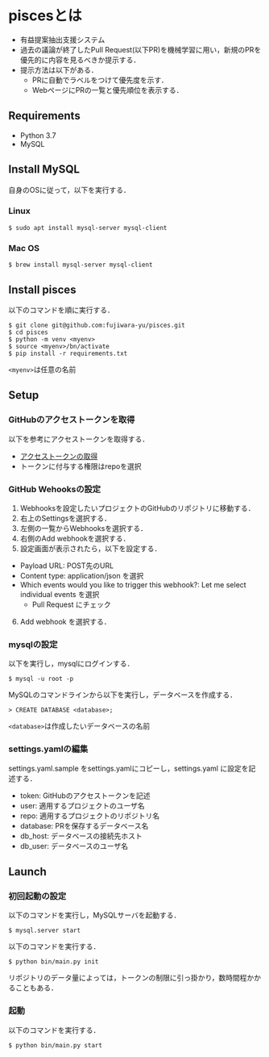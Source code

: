 # piscesとは
+ 有益提案抽出支援システム
+ 過去の議論が終了したPull Request(以下PR)を機械学習に用い，新規のPRを優先的に内容を見るべきか提示する．
+ 提示方法は以下がある．
  + PRに自動でラベルをつけて優先度を示す．
  + WebページにPRの一覧と優先順位を表示する．

## Requirements
+ Python 3.7
+ MySQL

## Install MySQL
自身のOSに従って，以下を実行する．
### Linux
`$ sudo apt install mysql-server mysql-client`

### Mac OS
`$ brew install mysql-server mysql-client`

## Install pisces
以下のコマンドを順に実行する．
```
$ git clone git@github.com:fujiwara-yu/pisces.git
$ cd pisces
$ python -m venv <myenv>
$ source <myenv>/bn/activate
$ pip install -r requirements.txt
```
`<myenv>`は任意の名前

## Setup
### GitHubのアクセストークンを取得
以下を参考にアクセストークンを取得する．
+ [アクセストークンの取得](https://docs.github.com/ja/free-pro-team@latest/github/authenticating-to-github/creating-a-personal-access-token)
+ トークンに付与する権限はrepoを選択

### GitHub Wehooksの設定

1. Webhooksを設定したいプロジェクトのGitHubのリポジトリに移動する．
2. 右上のSettingsを選択する．
3. 左側の一覧からWebhooksを選択する．
4. 右側のAdd webhookを選択する．
5. 設定画面が表示されたら，以下を設定する．
+ Payload URL: POST先のURL
+ Content type: application/json を選択
+ Which events would you like to trigger this webhook?: Let me select individual events を選択
  + Pull Request にチェック
6. Add webhook を選択する．

### mysqlの設定
以下を実行し，mysqlにログインする．
```
$ mysql -u root -p
```

MySQLのコマンドラインから以下を実行し，データベースを作成する．
```
> CREATE DATABASE <database>;
```
`<database>`は作成したいデータベースの名前

### settings.yamlの編集
settings.yaml.sample をsettings.yamlにコピーし，settings.yaml に設定を記述する．
+ token: GitHubのアクセストークンを記述
+ user: 適用するプロジェクトのユーザ名
+ repo: 適用するプロジェクトのリポジトリ名
+ database: PRを保存するデータベース名
+ db_host: データベースの接続先ホスト
+ db_user: データベースのユーザ名

## Launch
### 初回起動の設定
以下のコマンドを実行し，MySQLサーバを起動する．
```
$ mysql.server start
```

以下のコマンドを実行する．
```
$ python bin/main.py init
```
リポジトリのデータ量によっては，トークンの制限に引っ掛かり，数時間程かかることもある．

### 起動
以下のコマンドを実行する．
```
$ python bin/main.py start
```
